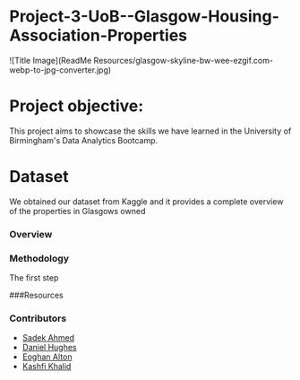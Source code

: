 # Project-3-UoB--Glasgow-Housing-Association-Properties

![Title Image](ReadMe Resources/glasgow-skyline-bw-wee-ezgif.com-webp-to-jpg-converter.jpg)

# Project objective:  
This project aims to showcase the skills we have learned in the University of Birmingham's Data Analytics Bootcamp.



# Dataset  
We obtained our dataset from Kaggle and it provides a complete overview of the properties in Glasgows owned

### Overview

### Methodology  
The first step 



###Resources


### Contributors

* [Sadek Ahmed](https://github.com/Sadek-Ahmed16)  
* [Daniel Hughes](https://github.com/DanielHughes1580)  
* [Eoghan Alton](https://github.com/ERAA1997)
* [Kashfi Khalid](https://github.com/kashfi-khalid)
